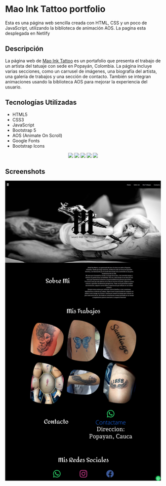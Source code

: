 # Mao Ink Tattoo portfolio

Esta es una página web sencilla creada con HTML, CSS y un poco de JavaScript, utilizando la biblioteca de animación AOS.
La pagina esta desplegada en Netlify

## Descripción 

La página web de [Mao Ink Tattoo](https://maoinktattoo.netlify.app) es un portafolio que presenta el trabajo de un artista del tatuaje con sede en Popayán, Colombia. La página incluye varias secciones, como un carrusel de imágenes, una biografía del artista, una galería de trabajos y una sección de contacto. También se integran animaciones usando la biblioteca AOS para mejorar la experiencia del usuario. 

## Tecnologías Utilizadas 
- HTML5 
- CSS3 
- JavaScript 
- Bootstrap 5 
- AOS (Animate On Scroll) 
- Google Fonts 
- Bootstrap Icons

<div align="center">
<img src="https://cdn.jsdelivr.net/gh/devicons/devicon@latest/icons/html5/html5-original.svg" height=40/>
<img src="https://cdn.jsdelivr.net/gh/devicons/devicon@latest/icons/css3/css3-original.svg" height=40/>
<img src="https://cdn.jsdelivr.net/gh/devicons/devicon@latest/icons/javascript/javascript-original.svg" height=40/>
<img src="https://cdn.jsdelivr.net/gh/devicons/devicon@latest/icons/bootstrap/bootstrap-original-wordmark.svg" height=40 />
<img src="https://cdn.jsdelivr.net/gh/devicons/devicon@latest/icons/netlify/netlify-original-wordmark.svg" height=40/>      
          

</div>

## Screenshots

![App Screenshot](https://github.com/LuissFrank/Mao-Ink-Tattoo/blob/49a6af9c4eb76ec9d12b7661cd68117f539a277c/Captura%20de%20pantalla_20-12-2024_21508_maoinktattoo.netlify.app.jpeg)
